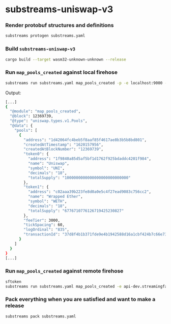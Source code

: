# substreams-uniswap-v3

### Render protobuf structures and definitions
```bash
substreams protogen substreams.yaml
```

### Build `substreams-uniswap-v3`
```bash
cargo build --target wasm32-unknown-unknown --release
```

### Run `map_pools_created` against local firehose
```bash
substreams run substreams.yaml map_pools_created -p -e localhost:9000 -t +150
```

Output: 
```bash
[...]
{
  "@module": "map_pools_created",
  "@block": 12369739,
  "@type": "uniswap.types.v1.Pools",
  "@data": {
    "pools": [
      {
        "address": "1d42064fc4beb5f8aaf85f4617ae8b3b5b8bd801",
        "createdAtTimestamp": "1620157956",
        "createdAtBlockNumber": "12369739",
        "token0": {
          "address": "1f9840a85d5af5bf1d1762f925bdaddc4201f984",
          "name": "Uniswap",
          "symbol": "UNI",
          "decimals": "18",
          "totalSupply": "1000000000000000000000000000"
        },
        "token1": {
          "address": "c02aaa39b223fe8d0a0e5c4f27ead9083c756cc2",
          "name": "Wrapped Ether",
          "symbol": "WETH",
          "decimals": "18",
          "totalSupply": "6776710776126719425230827"
        },
        "feeTier": 3000,
        "tickSpacing": 60,
        "logOrdinal": "835",
        "transactionId": "37d8f4b1b371fde9e4b1942588d16a1cbf424b7c66e731ec915aca785ca2efcf"
      }
    ]
  }
}
[...]
```

### Run `map_pools_created` against remote firehose
```bash
sftoken
substreams run substreams.yaml map_pools_created -e api-dev.streamingfast.io:443 -t +150
```

### Pack everything when you are satisfied and want to make a release
```bash
substreams pack substreams.yaml
```
